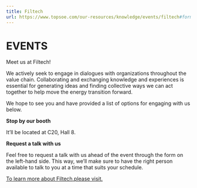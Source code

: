 ```yaml
---
title: Filtech
url: https://www.topsoe.com/our-resources/knowledge/events/filtech#form-bam
---
```


# EVENTS

Meet us at Filtech!

We actively seek to engage in dialogues with organizations throughout the value chain. Collaborating and exchanging knowledge and experiences is essential for generating ideas and finding collective ways we can act together to help move the energy transition forward.

We hope to see you and have provided a list of options for engaging with us below.

**Stop by our booth**

It’ll be located at C20, Hall 8.

**Request a talk with us**

Feel free to request a talk with us ahead of the event through the form on the left-hand side. This way, we’ll make sure to have the right person available to talk to you at a time that suits your schedule.

[To learn more about Filtech,please visit.](https://filtech.de/)